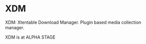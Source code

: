 XDM
===

XDM: Xtentable Download Manager.
Plugin based media collection manager.

XDM is at ALPHA STAGE